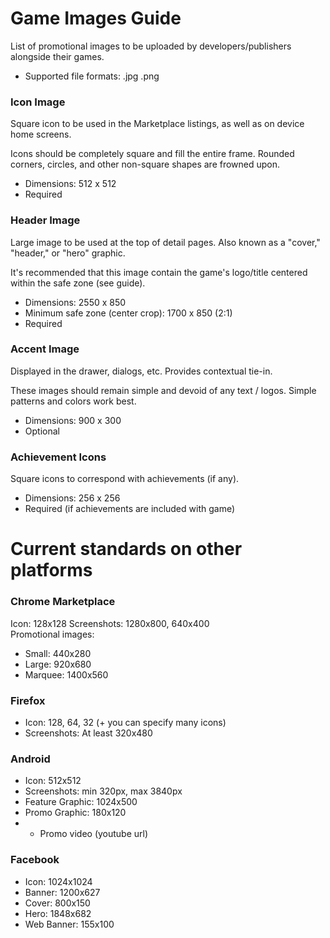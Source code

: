 # Game Images Guide

List of promotional images to be uploaded by developers/publishers alongside their games.

- Supported file formats: .jpg .png

### Icon Image

Square icon to be used in the Marketplace listings, as well as on device home screens.

Icons should be completely square and fill the entire frame. Rounded corners, circles, and other non-square shapes are frowned upon.

- Dimensions: 512 x 512
- Required

### Header Image

Large image to be used at the top of detail pages. Also known as a "cover," "header," or "hero" graphic.

It's recommended that this image contain the game's logo/title centered within the safe zone (see guide).

- Dimensions: 2550 x 850
- Minimum safe zone (center crop): 1700 x 850 (2:1)
- Required

### Accent Image

Displayed in the drawer, dialogs, etc. Provides contextual tie-in.

These images should remain simple and devoid of any text / logos. Simple patterns and colors work best.

- Dimensions: 900 x 300
- Optional


### Achievement Icons

Square icons to correspond with achievements (if any).

- Dimensions: 256 x 256
- Required (if achievements are included with game)

# Current standards on other platforms

### Chrome Marketplace

Icon: 128x128
Screenshots: 1280x800, 640x400  
Promotional images:

  - Small: 440x280
  - Large: 920x680
  - Marquee: 1400x560

### Firefox

  - Icon: 128, 64, 32 (+ you can specify many icons)  
  - Screenshots: At least 320x480

### Android

  - Icon: 512x512
  - Screenshots: min 320px, max 3840px
  - Feature Graphic: 1024x500
  - Promo Graphic: 180x120
  - + Promo video (youtube url)

### Facebook

  - Icon: 1024x1024
  - Banner: 1200x627
  - Cover: 800x150
  - Hero: 1848x682
  - Web Banner: 155x100
